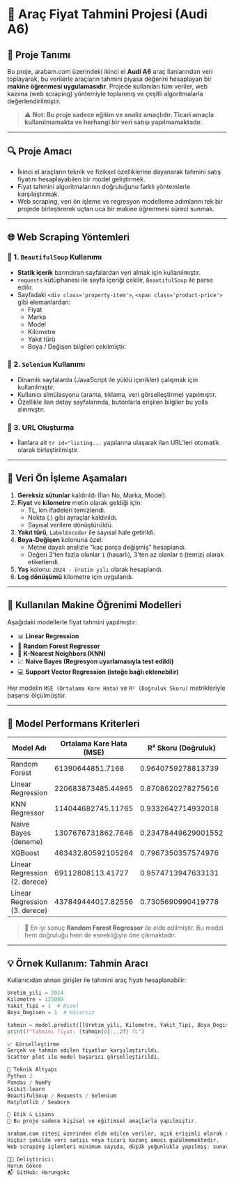 # 🚗 Araç Fiyat Tahmini Projesi (Audi A6)

## 📌 Proje Tanımı

Bu proje, arabam.com üzerindeki ikinci el **Audi A6** araç ilanlarından veri toplayarak, bu verilerle araçların tahmini piyasa değerini hesaplayan bir **makine öğrenmesi uygulamasıdır**. Projede kullanılan tüm veriler, web kazıma (web scraping) yöntemiyle toplanmış ve çeşitli algoritmalarla değerlendirilmiştir.

> ⚠️ **Not: Bu proje sadece eğitim ve analiz amaçlıdır. Ticari amaçla kullanılmamakta ve herhangi bir veri satışı yapılmamaktadır.**

---

## 🔍 Proje Amacı

- İkinci el araçların teknik ve fiziksel özelliklerine dayanarak tahmini satış fiyatını hesaplayabilen bir model geliştirmek.
- Fiyat tahmini algoritmalarının doğruluğunu farklı yöntemlerle karşılaştırmak.
- Web scraping, veri ön işleme ve regresyon modelleme adımlarını tek bir projede birleştirerek uçtan uca bir makine öğrenmesi süreci sunmak.

---

## 🌐 Web Scraping Yöntemleri

### 📄 1. `BeautifulSoup` Kullanımı
- **Statik içerik** barındıran sayfalardan veri almak için kullanılmıştır.
- `requests` kütüphanesi ile sayfa içeriği çekilir, `BeautifulSoup` ile parse edilir.
- Sayfadaki `<div class='property-item'>`, `<span class='product-price'>` gibi elemanlardan:
  - Fiyat
  - Marka
  - Model
  - Kilometre
  - Yakıt türü
  - Boya / Değişen bilgileri çekilmiştir.

### 🧭 2. `Selenium` Kullanımı
- Dinamik sayfalarda (JavaScript ile yüklü içerikler) çalışmak için kullanılmıştır.
- Kullanıcı simülasyonu (arama, tıklama, veri görselleştirme) yapılmıştır.
- Özellikle ilan detay sayfalarında, butonlarla erişilen bilgiler bu yolla alınmıştır.

### 🔗 3. URL Oluşturma
- İlanlara ait `tr id="listing...` yapılarına ulaşarak ilan URL’leri otomatik olarak birleştirilmiştir.

---

## 🧼 Veri Ön İşleme Aşamaları

1. **Gereksiz sütunlar** kaldırıldı (İlan No, Marka, Model).
2. **Fiyat** ve **kilometre** metin olarak geldiği için:
   - TL, km ifadeleri temizlendi.
   - Nokta (.) gibi ayraçlar kaldırıldı.
   - Sayısal verilere dönüştürüldü.
3. **Yakıt türü**, `LabelEncoder` ile sayısal hale getirildi.
4. **Boya-Değişen** kolonuna özel:
   - Metne dayalı analizle "kaç parça değişmiş" hesaplandı.
   - Değeri 3'ten fazla olanlar `1` (hasarlı), 3'ten az olanlar `0` (temiz) olarak etiketlendi.
5. **Yaş** kolonu: `2024 - üretim yılı` olarak hesaplandı.
6. **Log dönüşümü** kilometre için uygulandı.

---

## 🧠 Kullanılan Makine Öğrenimi Modelleri

Aşağıdaki modellerle fiyat tahmini yapılmıştır:

- 📊 **Linear Regression**
- 🌲 **Random Forest Regressor**
- 🔵 **K-Nearest Neighbors (KNN)**
- 📈 **Naive Bayes (Regresyon uyarlamasıyla test edildi)**
- 💻 **Support Vector Regression (isteğe bağlı eklenebilir)**

Her modelin `MSE (Ortalama Kare Hata)` ve `R² (Doğruluk Skoru)` metrikleriyle başarısı ölçülmüştür.

---

## 🎯 Model Performans Kriterleri

| Model Adı            | Ortalama Kare Hata (MSE) | R² Skoru (Doğruluk) |
|----------------------|---------------------------|----------------------|
| Random Forest        | 61390644851.7168          | 0.9640759278813739   |
| Linear Regression    | 220683873485.44965        | 0.8708620278275616   |
| KNN Regressor        | 114044682745.11765        | 0.9332642714932018   |
| Naive Bayes (deneme) | 1307676731862.7646        | 0.23478449629001552  |
| XGBoost              | 463432.80592105264        | 0.7967350357574976   |
| Linear Regression (2. derece) | 69112808113.41727| 0.9574713947633131   |
| Linear Regression (3. derece) | 437849444017.82556| 0.7305690990419778   |

> 📌 En iyi sonuç **Random Forest Regressor** ile elde edilmiştir. Bu model hem doğruluğu hem de esnekliğiyle öne çıkmaktadır.

---

## 💡 Örnek Kullanım: Tahmin Aracı

Kullanıcıdan alınan girişler ile tahmini araç fiyatı hesaplanabilir:

```python
Uretim_yili = 2014
Kilometre = 125000
Yakit_Tipi = 1  # Dizel
Boya_Degisen = 1  # Hasarsız

tahmin = model.predict([[Uretim_yili, Kilometre, Yakit_Tipi, Boya_Degisen]])
print(f"Tahmini fiyat: {tahmin[0]:,.2f} TL")

📈 Görselleştirme
Gerçek ve tahmin edilen fiyatlar karşılaştırıldı.
Scatter plot ile model başarısı görselleştirildi.

🧪 Teknik Altyapı
Python 3
Pandas / NumPy
Scikit-learn
BeautifulSoup / Requests / Selenium
Matplotlib / Seaborn

🔐 Etik & Lisans
📢 Bu proje sadece kişisel ve eğitimsel amaçlarla yapılmıştır.

arabam.com sitesi üzerinden elde edilen veriler, açık erişimli olarak sunulmuş ilan verileridir.
Hiçbir şekilde veri satışı veya ticari kazanç amacı güdülmemektedir.
Web scraping işlemleri minimum sayıda, düşük yoğunlukla yapılmış; sunucuya zarar vermeyecek şekilde tasarlanmıştır.

👨‍💻 Geliştirici:
Harun Gökce
📬 GitHub: Harungokc

